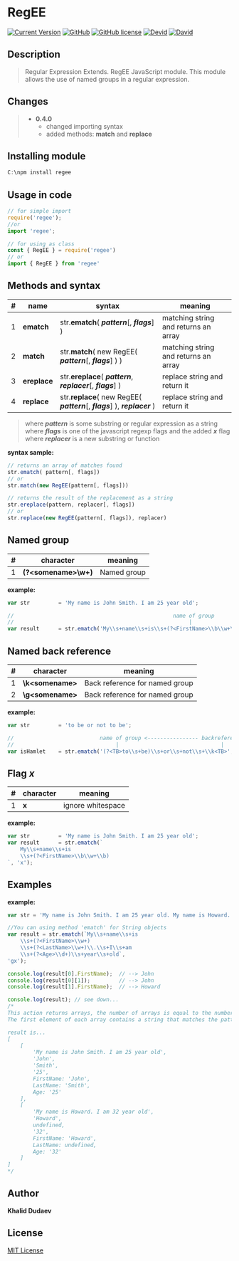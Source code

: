 # RegEE

[![Current Version](https://img.shields.io/badge/version-v0.4.0-orange.svg?style=flat-square)](https://github.com/KhalidDudaev/v/nodejs.regee/releases)
[![GitHub](https://img.shields.io/github/release/KhalidDudaev/nodejs.regee.svg?style=flat-square&)](https://github.com/KhalidDudaev/nodejs.regee/releases)
[![GitHub license](https://img.shields.io/badge/license-MIT-blue.svg?style=flat-square&)](http://opensource.org/licenses/MIT)
[![Devid](https://img.shields.io/david/KhalidDudaev/nodejs.regee.svg?style=flat-square&)]()
[![David](https://img.shields.io/david/dev/KhalidDudaev/nodejs.regee.svg?style=flat-square&)]()

## Description

>Regular Expression Extends. RegEE JavaScript module. This module allows the use of named groups in a regular expression.

## Changes

> - **0.4.0**
>    - changed importing syntax
>    - added methods: **match** and **replace**

## Installing module

```javascript
C:\npm install regee
```

## Usage in code

```javascript
// for simple import
require('regee');
//or
import 'regee';

// for using as class
const { RegEE } = require('regee')
// or
import { RegEE } from 'regee'
```

## Methods and syntax

|#| name | syntax | meaning |
|--|--|--|--|
|1| **ematch**     | str.**ematch**( ***pattern***[, ***flags***] ) | matching string and returns an array|
|2| **match** | str.**match**( new RegEE( ***pattern***[, ***flags***] ) )|matching string  and returns an array |
|3| **ereplace** | str.**ereplace**( ***pattern***, ***replacer***[, ***flags***] )|replace string  and return it |
|4| **replace** | str.**replace**( new RegEE( ***pattern***[, ***flags***] ), ***replacer*** )|replace string and return it |

> where ***pattern*** is some substring or regular expression as a string  
> where ***flags*** is one of the javascript regexp flags and the added ***x*** flag  
> where ***replacer*** is a new substring or function

**syntax sample:**

``` javascript
// returns an array of matches found
str.ematch( pattern[, flags])
// or
str.match(new RegEE(pattern[, flags]))

// returns the result of the replacement as a string
str.ereplace(pattern, replacer[, flags])
// or 
str.replace(new RegEE(pattern[, flags]), replacer)
```


## Named group

|#| character | meaning |
|--|--|--|
|1|**(?\<somename\>\w+)**|Named group|

**example:**

```javascript
var str         = 'My name is John Smith. I am 25 year old';

//                                                  name of group
//                                                       |
var result      = str.ematch('My\\s+name\\s+is\\s+(?<FirstName>\\b\\w+\\b)');
```

## Named back reference

|#| character | meaning |
|--|--|--|
|1|**\k\<somename\>**|Back reference for named group|
|2|**\g\<somename\>**|Back reference for named group|

**example:**

```javascript
var str         = 'to be or not to be';

//                           name of group <---------------- backreference
//                                |                                |
var isHamlet    = str.ematch('(?<TB>to\\s+be)\\s+or\\s+not\\s+\\k<TB>', 'i');
```

## Flag ***x***

|#| character | meaning |
|--|--|--|
|1|**x**| ignore whitespace |

**example:**

```javascript
var str         = 'My name is John Smith. I am 25 year old';
var result      = str.ematch(`
    My\\s+name\\s+is
    \\s+(?<FirstName>\\b\\w+\\b)
`, 'x');
```

## Examples

**example:**

``` javascript
var str = 'My name is John Smith. I am 25 year old. My name is Howard. I am 32 year old.';

//You can using method 'ematch' for String objects
var result = str.ematch(`My\\s+name\\s+is
	\\s+(?<FirstName>\\w+)
	\\s+(?<LastName>\\w+)\\.\\s+I\\s+am
	\\s+(?<Age>\\d+)\\s+year\\s+old`,
'gx');

console.log(result[0].FirstName);  // --> John
console.log(result[0][1]);         // --> John
console.log(result[1].FirstName);  // --> Howard

console.log(result); // see down...
/*
This action returns arrays, the number of arrays is equal to the number of matches.
The first element of each array contains a string that matches the pattern.

result is...
[
    [
        'My name is John Smith. I am 25 year old',
        'John',
        'Smith',
        '25',
        FirstName: 'John',
        LastName: 'Smith',
        Age: '25'
    ],
    [
        'My name is Howard. I am 32 year old',
        'Howard',
        undefined,
        '32',
        FirstName: 'Howard',
        LastName: undefined,
        Age: '32'
    ]
]
*/
```

## Author

**Khalid Dudaev**

## License

[MIT License](https://opensource.org/licenses/MIT)

